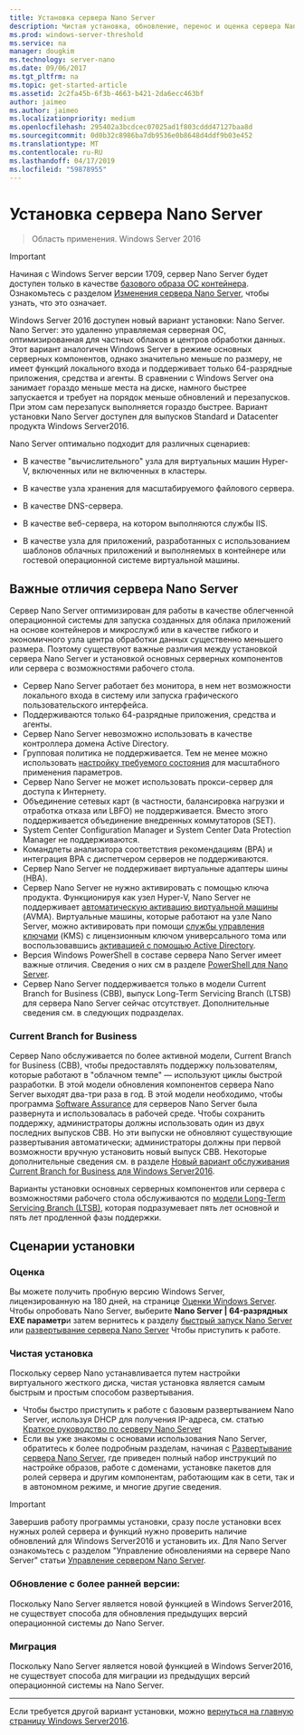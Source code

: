 ```yaml
---
title: Установка сервера Nano Server
description: Чистая установка, обновление, перенос и оценка сервера Nano Server
ms.prod: windows-server-threshold
ms.service: na
manager: dougkim
ms.technology: server-nano
ms.date: 09/06/2017
ms.tgt_pltfrm: na
ms.topic: get-started-article
ms.assetid: 2c2fa45b-6f3b-4663-b421-2da6ecc463bf
author: jaimeo
ms.author: jaimeo
ms.localizationpriority: medium
ms.openlocfilehash: 295402a3bcdcec07025ad1f803cddd47127baa8d
ms.sourcegitcommit: 0d0b32c8986ba7db9536e0b8648d4ddf9b03e452
ms.translationtype: MT
ms.contentlocale: ru-RU
ms.lasthandoff: 04/17/2019
ms.locfileid: "59878955"
---
```

# <a name="install-nano-server"></a>Установка сервера Nano Server

>Область применения. Windows Server 2016

> [!IMPORTANT]
> Начиная с Windows Server версии 1709, сервер Nano Server будет доступен только в качестве [базового образа ОС контейнера](/virtualization/windowscontainers/quick-start/using-insider-container-images#install-base-container-image). Ознакомьтесь с разделом [Изменения сервера Nano Server](nano-in-semi-annual-channel.md), чтобы узнать, что это означает. 

Windows Server 2016 доступен новый вариант установки: Nano Server. Nano Server: это удаленно управляемая серверная ОС, оптимизированная для частных облаков и центров обработки данных. Этот вариант аналогичен Windows Server в режиме основных серверных компонентов, однако значительно меньше по размеру, не имеет функций локального входа и поддерживает только 64-разрядные приложения, средства и агенты. В сравнении с Windows Server она занимает гораздо меньше места на диске, намного быстрее запускается и требует на порядок меньше обновлений и перезапусков. При этом сам перезапуск выполняется гораздо быстрее. Вариант установки Nano Server доступен для выпусков Standard и Datacenter продукта Windows Server2016.  

Nano Server оптимально подходит для различных сценариев:  
  
-   В качестве "вычислительного" узла для виртуальных машин Hyper-V, включенных или не включенных в кластеры.  
  
-   В качестве узла хранения для масштабируемого файлового сервера.  
  
-   В качестве DNS-сервера.  
  
-   В качестве веб-сервера, на котором выполняются службы IIS.  
  
-   В качестве узла для приложений, разработанных с использованием шаблонов облачных приложений и выполняемых в контейнере или гостевой операционной системе виртуальной машины.  
  
## <a name="important-differences-in-nano-server"></a>Важные отличия сервера Nano Server

Сервер Nano Server оптимизирован для работы в качестве облегченной операционной системы для запуска созданных для облака приложений на основе контейнеров и микрослужб или в качестве гибкого и экономичного узла центра обработки данных существенно меньшего размера. Поэтому существуют важные различия между установкой сервера Nano Server и установкой основных серверных компонентов или сервера с возможностями рабочего стола.

- Сервер Nano Server работает без монитора, в нем нет возможности локального входа в систему или запуска графического пользовательского интерфейса.
- Поддерживаются только 64-разрядные приложения, средства и агенты.
- Сервер Nano Server невозможно использовать в качестве контроллера домена Active Directory.
- Групповая политика не поддерживается. Тем не менее можно использовать [настройку требуемого состояния](https://msdn.microsoft.com/powershell/dsc/nanoDsc) для масштабного применения параметров.
- Сервер Nano Server не может использовать прокси-сервер для доступа к Интернету.
- Объединение сетевых карт (в частности, балансировка нагрузки и отработка отказа или LBFO) не поддерживается. Вместо этого поддерживается объединение внедренных коммутаторов (SET).
- System Center Configuration Manager и System Center Data Protection Manager не поддерживаются.
- Командлеты анализатора соответствия рекомендациям (BPA) и интеграция BPA с диспетчером серверов не поддерживаются.
- Сервер Nano Server не поддерживает виртуальные адаптеры шины (HBA).
- Сервер Nano Server не нужно активировать с помощью ключа продукта. Функционируя как узел Hyper-V, Nano Server не поддерживает [автоматическую активацию виртуальной машины](https://technet.microsoft.com/library/dn303421%28v=ws.11%29.aspx) (AVMA). Виртуальные машины, которые работают на узле Nano Server, можно активировать при помощи [службы управления ключами](https://technet.microsoft.com/library/jj612867(v=ws.11).aspx) (KMS) с лицензионным ключом универсального тома или воспользовавшись [активацией с помощью Active Directory](https://technet.microsoft.com/library/dn502534(v=ws.11).aspx).
- Версия Windows PowerShell в составе сервера Nano Server имеет важные отличия. Сведения о них см в разделе [PowerShell для Nano Server](PowerShell-on-Nano-Server.md).
- Сервер Nano Server поддерживается только в модели Current Branch for Business (CBB), выпуск Long-Term Servicing Branch (LTSB) для сервера Nano Server сейчас отсутствует. Дополнительные сведения см. в следующих подразделах.

### <a name="current-branch-for-business"></a>Current Branch for Business
Сервер Nano обслуживается по более активной модели, Current Branch for Business (CBB), чтобы предоставлять поддержку пользователям, которые работают в "облачном темпе" — используют циклы быстрой разработки. В этой модели обновления компонентов сервера Nano Server выходят два-три раза в год. В этой модели необходимо, чтобы программа [Software Assurance](https://www.microsoft.com/en-us/licensing/licensing-programs/software-assurance-default.aspx) для серверов Nano Server была развернута и использовалась в рабочей среде. Чтобы сохранить поддержку, администраторы должны использовать один из двух последних выпусков CBB. Но эти выпуски не обновляют существующие развертывания автоматически; администраторы должны при первой возможности вручную установить новый выпуск CBB. Некоторые дополнительные сведения см. в разделе [Новый вариант обслуживания Current Branch for Business для Windows Server2016](https://blogs.technet.microsoft.com/windowsserver/2016/07/12/windows-server-2016-new-current-branch-for-business-servicing-option/).

Варианты установки основных серверных компонентов или сервера с возможностями рабочего стола обслуживаются по [модели Long-Term Servicing Branch (LTSB)](https://support.microsoft.com/lifecycle#gp%2Fgp_msl_policy), которая подразумевает пять лет основной и пять лет продленной фазы поддержки.

## <a name="installation-scenarios"></a>Сценарии установки

### <a name="evaluation"></a>Оценка
Вы можете получить пробную версию Windows Server, лицензированную на 180 дней, на странице [Оценки Windows Server](https://www.microsoft.com/evalcenter/evaluate-windows-server-2016). Чтобы опробовать Nano Server, выберите **Nano Server | 64-разрядных EXE параметр**и затем вернитесь к разделу [быстрый запуск Nano Server](Nano-Server-Quick-Start.md) или [развертывание сервера Nano Server](Deploy-Nano-Server.md) Чтобы приступить к работе.

### <a name="clean-installation"></a>Чистая установка
Поскольку сервер Nano устанавливается путем настройки виртуального жесткого диска, чистая установка является самым быстрым и простым способом развертывания.

- Чтобы быстро приступить к работе с базовым развертыванием Nano Server, используя DHCP для получения IP-адреса, см. статью [Краткое руководство по серверу Nano Server](Nano-Server-Quick-Start.md) 
- Если вы уже знакомы с основами использования Nano Server, обратитесь к более подробным разделам, начиная с [Развертывание сервера Nano Server](Deploy-Nano-Server.md), где приведен полный набор инструкций по настройке образов, работе с доменами, установке пакетов для ролей сервера и другим компонентам, работающим как в сети, так и в автономном режиме, и многие другие сведения.

> [!IMPORTANT]  
> Завершив работу программы установки, сразу после установки всех нужных ролей сервера и функций нужно проверить наличие обновлений для Windows Server2016 и установить их. Для Nano Server ознакомьтесь с разделом "Управление обновлениями на сервере Nano Server" статьи [Управление сервером Nano Server](Manage-Nano-Server.md).

### <a name="upgrade"></a>Обновление с более ранней версии:
Поскольку Nano Server является новой функцией в Windows Server2016, не существует способа для обновления предыдущих версий операционной системы до Nano Server.

### <a name="migration"></a>Миграция
Поскольку Nano Server является новой функцией в Windows Server2016, не существует способа для миграции из предыдущих версий операционной системы на Nano Server.
  
-------------------------------------
Если требуется другой вариант установки, можно [вернуться на главную страницу Windows Server2016](windows-server-2016.md). 

  


 

